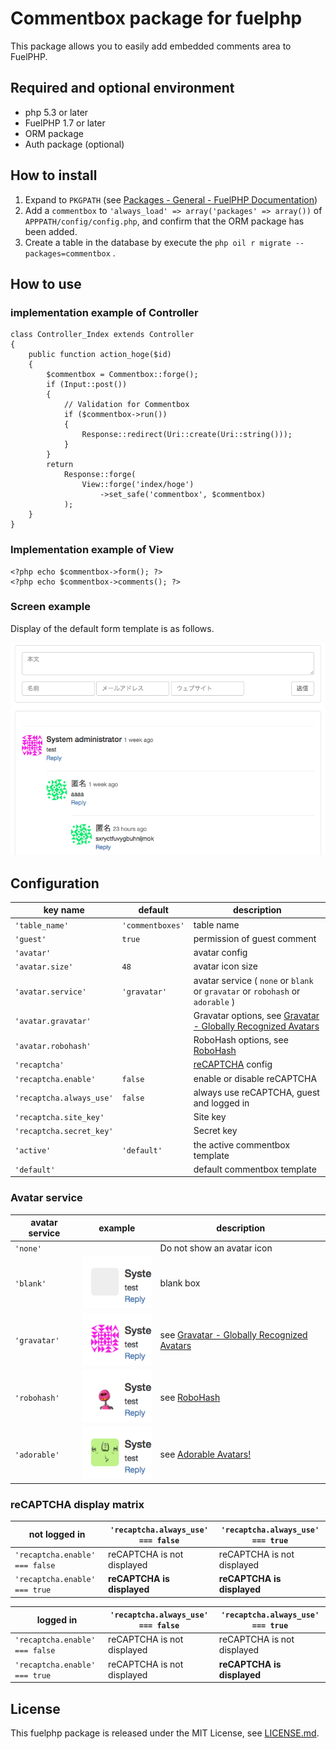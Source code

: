 # Commentbox package for fuelphp

This package allows you to easily add embedded comments area to FuelPHP.

## Required and optional environment

* php 5.3 or later
* FuelPHP 1.7 or later
* ORM package
* Auth package (optional)

## How to install

1. Expand to ``` PKGPATH ``` (see [Packages - General - FuelPHP Documentation](http://fuelphp.com/docs/general/packages.html))
2. Add a ```commentbox``` to ``` 'always_load' => array('packages' => array()) ``` of ``` APPPATH/config/config.php ```, and confirm that the ORM package has been added.
3. Create a table in the database by execute the ``` php oil r migrate --packages=commentbox ``` .

## How to use

### implementation example of Controller

    class Controller_Index extends Controller
    {
        public function action_hoge($id)
        {
            $commentbox = Commentbox::forge();
            if (Input::post())
            {
                // Validation for Commentbox
                if ($commentbox->run())
                {
                    Response::redirect(Uri::create(Uri::string()));
                }
            }
            return
                Response::forge(
                    View::forge('index/hoge')
                        ->set_safe('commentbox', $commentbox)
                );
        }
    }

### Implementation example of View

    <?php echo $commentbox->form(); ?>
    <?php echo $commentbox->comments(); ?>

### Screen example

Display of the default form template is as follows.

![example screenshot](docs/img/example.png)

## Configuration

| key name                 | default          | description |
|--------------------------|------------------|-------------|
| `'table_name'`           | `'commentboxes'` | table name |
| `'guest'`                |      `true`      | permission of guest comment |
| `'avatar'`               |                  | avatar config |
| `'avatar.size'`          |       `48`       | avatar icon size |
| `'avatar.service'`       |   `'gravatar'`   | avatar service ( `none` or `blank` or `gravatar` or  `robohash` or `adorable` ) |
| `'avatar.gravatar'`      |                  | Gravatar options, see [Gravatar - Globally Recognized Avatars](http://en.gravatar.com/site/implement/images/) |
| `'avatar.robohash'`      |                  | RoboHash options, see [RoboHash](http://robohash.org/) |
| `'recaptcha'`            |                  | [reCAPTCHA](https://developers.google.com/recaptcha/) config |
| `'recaptcha.enable'`     |      `false`     | enable or disable reCAPTCHA |
| `'recaptcha.always_use'` |      `false`     | always use reCAPTCHA, guest and logged in |
| `'recaptcha.site_key'`   |                  | Site key |
| `'recaptcha.secret_key'` |                  | Secret key |
| `'active'`               |    `'default'`   | the active commentbox template |
| `'default'`              |                  | default commentbox template |

### Avatar service

| avatar service | example | description |
|----------------|------------------------------------------------------------------|--------------------------------------------------------------------|
| `'none'` |  | Do not show an avatar icon |
| `'blank'` | ![avatar example blank](docs/img/avatar_example_blank.png) | blank box |
| `'gravatar'` | ![avatar example gravatar](docs/img/avatar_example_gravatar.png) | see [Gravatar - Globally Recognized Avatars](http://gravatar.com/) |
| `'robohash'` | ![avatar example robohash](docs/img/avatar_example_robohash.png) | see [RoboHash](http://robohash.org/) |
| `'adorable'` | ![avatar example adorable](docs/img/avatar_example_adorable.png) | see [Adorable Avatars!](http://avatars.adorable.io/) |

### reCAPTCHA display matrix

| **not logged in**              | `'recaptcha.always_use' === false` | `'recaptcha.always_use' === true` |
|--------------------------------|------------------------------------|-----------------------------------|
| `'recaptcha.enable' === false` |     reCAPTCHA is not displayed     |     reCAPTCHA is not displayed    |
| `'recaptcha.enable' === true`  |     **reCAPTCHA is displayed**     |     **reCAPTCHA is displayed**    |

| **logged in**                  | `'recaptcha.always_use' === false` | `'recaptcha.always_use' === true` |
|--------------------------------|------------------------------------|-----------------------------------|
| `'recaptcha.enable' === false` |     reCAPTCHA is not displayed     |     reCAPTCHA is not displayed    |
| `'recaptcha.enable' === true`  |     reCAPTCHA is not displayed     |     **reCAPTCHA is displayed**    |

## License

This fuelphp package is released under the MIT License, see [LICENSE.md](LICENSE.md).
